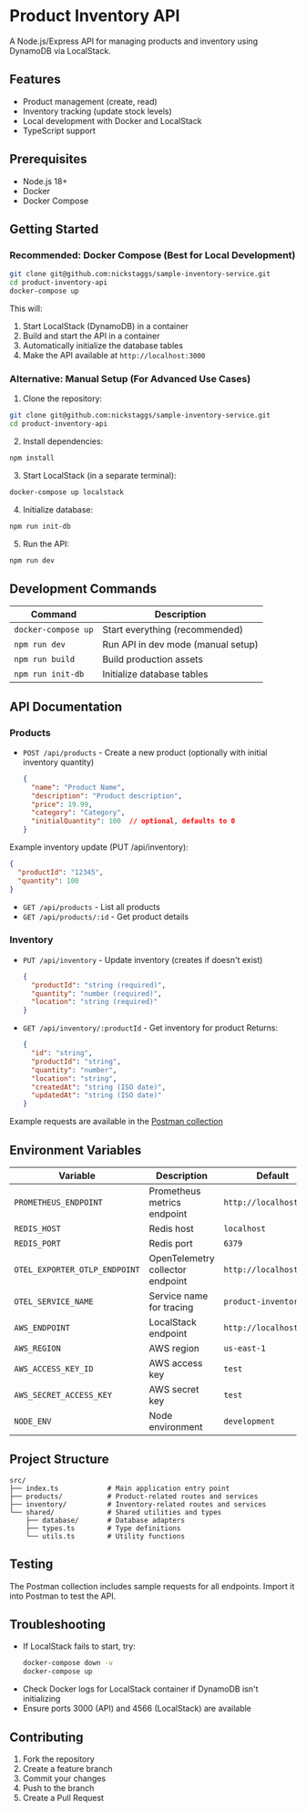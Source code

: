 # Product Inventory API

A Node.js/Express API for managing products and inventory using DynamoDB via LocalStack.

## Features

- Product management (create, read)
- Inventory tracking (update stock levels)
- Local development with Docker and LocalStack
- TypeScript support

## Prerequisites

- Node.js 18+
- Docker
- Docker Compose

## Getting Started

### Recommended: Docker Compose (Best for Local Development)
```bash
git clone git@github.com:nickstaggs/sample-inventory-service.git
cd product-inventory-api
docker-compose up
```

This will:
1. Start LocalStack (DynamoDB) in a container
2. Build and start the API in a container
3. Automatically initialize the database tables
4. Make the API available at `http://localhost:3000`

### Alternative: Manual Setup (For Advanced Use Cases)
1. Clone the repository:
```bash
git clone git@github.com:nickstaggs/sample-inventory-service.git
cd product-inventory-api
```

2. Install dependencies:
```bash
npm install
```

3. Start LocalStack (in a separate terminal):
```bash
docker-compose up localstack
```

4. Initialize database:
```bash
npm run init-db
```

5. Run the API:
```bash
npm run dev
```

## Development Commands

| Command | Description |
|---------|-------------|
| `docker-compose up` | Start everything (recommended) |
| `npm run dev` | Run API in dev mode (manual setup) |
| `npm run build` | Build production assets |
| `npm run init-db` | Initialize database tables |

## API Documentation

### Products
- `POST /api/products` - Create a new product (optionally with initial inventory quantity)
  ```json
  {
    "name": "Product Name",
    "description": "Product description",
    "price": 19.99,
    "category": "Category",
    "initialQuantity": 100  // optional, defaults to 0
  }
  ```
  
Example inventory update (PUT /api/inventory):
```json
{
  "productId": "12345", 
  "quantity": 100
}
```
- `GET /api/products` - List all products
- `GET /api/products/:id` - Get product details

### Inventory
- `PUT /api/inventory` - Update inventory (creates if doesn't exist)
  ```json
  {
    "productId": "string (required)",
    "quantity": "number (required)",
    "location": "string (required)"
  }
  ```
- `GET /api/inventory/:productId` - Get inventory for product
  Returns:
  ```json
  {
    "id": "string",
    "productId": "string",
    "quantity": "number",
    "location": "string",
    "createdAt": "string (ISO date)",
    "updatedAt": "string (ISO date)"
  }
  ```

Example requests are available in the [Postman collection](postman/Product%20Inventory%20API.postman_collection.json)

## Environment Variables

| Variable | Description | Default |
|----------|-------------|---------|
| `PROMETHEUS_ENDPOINT` | Prometheus metrics endpoint | `http://localhost:9090` |
| `REDIS_HOST` | Redis host | `localhost` |
| `REDIS_PORT` | Redis port | `6379` |
| `OTEL_EXPORTER_OTLP_ENDPOINT` | OpenTelemetry collector endpoint | `http://localhost:4318` |
| `OTEL_SERVICE_NAME` | Service name for tracing | `product-inventory-api` |
| `AWS_ENDPOINT` | LocalStack endpoint | `http://localhost:4566` |
| `AWS_REGION` | AWS region | `us-east-1` |
| `AWS_ACCESS_KEY_ID` | AWS access key | `test` |
| `AWS_SECRET_ACCESS_KEY` | AWS secret key | `test` |
| `NODE_ENV` | Node environment | `development` |

## Project Structure

```
src/
├── index.ts            # Main application entry point
├── products/           # Product-related routes and services
├── inventory/          # Inventory-related routes and services
└── shared/             # Shared utilities and types
    ├── database/       # Database adapters
    ├── types.ts        # Type definitions
    └── utils.ts        # Utility functions
```

## Testing

The Postman collection includes sample requests for all endpoints. Import it into Postman to test the API.

## Troubleshooting

- If LocalStack fails to start, try:
  ```bash
  docker-compose down -v
  docker-compose up
  ```
- Check Docker logs for LocalStack container if DynamoDB isn't initializing
- Ensure ports 3000 (API) and 4566 (LocalStack) are available

## Contributing

1. Fork the repository
2. Create a feature branch
3. Commit your changes
4. Push to the branch
5. Create a Pull Request
